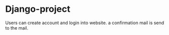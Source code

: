# Django-project
Users can create account and login into website. a confirmation mail is send to the mail.
